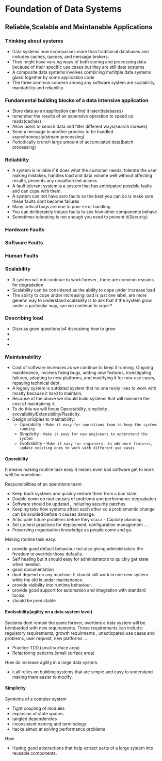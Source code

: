 # Foundation of Data Systems

## Reliable,Scalable and Maintanable Applications

### Thinking about systems
- Data systems now ecompasses more than traditional databases and includes caches, queues, and message brokers.
- They might have varying ways of both storing and processing data because of their specific use cases but they are still data systems 
- A composite data systems involves combining mutlitple data systems glued together by some application code
- The three common concern among any software system are scalability, maintability and reliability.

 ### Fundamental building blocks of a data intensive application 
  - Store data so an application can find it later(databases)
  - remember the results of an expensive operation to speed up reads(caches)
  - Allow users to search data and filter different ways(search indexes)
  - Send a message to another process to be handled asynchronously(stream processing)
  - Periodically crunch large amount of accumulated data(batch processing)

### Reliability
 - A system is reliable if it does what the customer needs, tolerate the user making mistakes, handles load and data volume well without affecting results, prevents any unauthorized access
 - A fault tolerant system is a system that has anticipated possible faults and can cope with them.
 - A system can not have zero faults so the best you can do is make sure these faults dont become failures
 - Many critical bugs are due to poor error handling.
 - You can deliberately induce faults to see how other components behave
 - Sometimes tolerating is not enough you need to prevent it(Security)

###  Hardware Faults

### Software Faults

###  Human Faults


### Scalability
 - A system will not continue to work forever , there are common reasons for degradation.
 - Scalability can be considered as the ability to cope under increase load
 - The ability to cope under increasing load is just one label, are more general way to understand scalability is to ask that 
     if the system grow under a particular way, can we continue to cope ?

### Describing load
 - Discuss grow questions b4 discusinng how to grow
 - 
 -
 -

### Maintainability
 - Cost of software increases as we continue to keep it running. Ongoing maintenance, involves fixing bugs, adding new features, investigating failures, adapting to new platforms, and modifying it for new use cases, repaying technical debt. 
 - A legacy system is outdated system that no one really likes to work with mostly because it hard to maintain.
- Because of the above we should build systems that will minimize the cost of maintaining it. 
- To do this we will focus Operatability, simplicity , evovalbility/Extensibility/Plasticity.
 - Design priciples to maintability: 
    - Operability - `Make it easy for operations team to keep the system running`
    - Simplicity - `Make it easy for new engineers to understand the system`
    - Evolvability - `Make it easy for engineers, to add more features, update existing ones to work with different use cases`

#### Operability
 It means making routine task easy 
 it means even bad software get to work well for sometime. 
 
 Responsibilities of an operations team:
- Keep track systems and quickly restore them from a bad state.
- Double down on root causes of problems and performance degradation.
- Software should be updated , including security patches.
- Keeping tabs how systems affect each other so a problementic change can be avoided before it causes damage.
- Anticipate future problems before they occur - Capicity planning.
- Set up best practices for deployment, configuration management ....
- Preserving organisation knowledge as people come and go.


 Making routine task easy.
  - provide good default behaviour but also giving administrators the freedom to override those defaults.
  - Self healing but it should easy for administrators to quickly get state when needed. 
  - good documentation
  - dont depend on any machine. It should still work in one new system while the old is under maintenance.
  - provide visibility into runtime behaviour. 
  - provide good support for automation and integration with standard toolss. 
  - should be predictable


#### Evolvability(agility on a data system level)
Systems dont remain the same forever, overtime a data system will be bombarded with new requirements. These requirements can include:
regulatory requirements, growth requirments , unacticpated use cases and problems, user request, new  platforms ... 

 - Practice TDD.(small surface area)
 - Refactoring patterns.(small surface area)

How do increase agility in a large data system.
 - it all relies on building systems that are simple and easy to understand making them easier to modify.


#### Simplicity
Symtoms of a complex system
 - Tight coupling of modules
 - explosion of state spaces
 - tangled dependencies
 - inconsistent naming and terminology
 - hacks aimed at solving performance problems
 
How
 - Having good abstractions that help extract parts of a large system into reusable components.

                 
